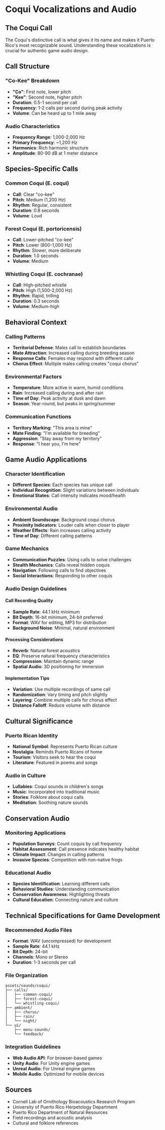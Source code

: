 # Coqui Vocalizations and Audio

## The Coqui Call

The Coqui's distinctive call is what gives it its name and makes it Puerto Rico's most recognizable sound. Understanding these vocalizations is crucial for authentic game audio design.

## Call Structure

### "Co-Kee" Breakdown
- **"Co"**: First note, lower pitch
- **"Kee"**: Second note, higher pitch
- **Duration**: 0.5-1 second per call
- **Frequency**: 1-2 calls per second during peak activity
- **Volume**: Can be heard up to 1 mile away

### Audio Characteristics
- **Frequency Range**: 1,000-2,000 Hz
- **Primary Frequency**: ~1,200 Hz
- **Harmonics**: Rich harmonic structure
- **Amplitude**: 80-90 dB at 1 meter distance

## Species-Specific Calls

### Common Coqui (E. coqui)
- **Call**: Clear "co-kee"
- **Pitch**: Medium (1,200 Hz)
- **Rhythm**: Regular, consistent
- **Duration**: 0.8 seconds
- **Volume**: Loud

### Forest Coqui (E. portoricensis)
- **Call**: Lower-pitched "co-kee"
- **Pitch**: Lower (800-1,000 Hz)
- **Rhythm**: Slower, more deliberate
- **Duration**: 1.0 seconds
- **Volume**: Medium

### Whistling Coqui (E. cochranae)
- **Call**: High-pitched whistle
- **Pitch**: High (1,500-2,000 Hz)
- **Rhythm**: Rapid, trilling
- **Duration**: 0.3 seconds
- **Volume**: Medium-high

## Behavioral Context

### Calling Patterns
- **Territorial Defense**: Males call to establish boundaries
- **Mate Attraction**: Increased calling during breeding season
- **Response Calls**: Females may respond with different calls
- **Chorus Effect**: Multiple males calling creates "coqui chorus"

### Environmental Factors
- **Temperature**: More active in warm, humid conditions
- **Rain**: Increased calling during and after rain
- **Time of Day**: Peak activity at dusk and dawn
- **Season**: Year-round, but peaks in spring/summer

### Communication Functions
- **Territory Marking**: "This area is mine"
- **Mate Finding**: "I'm available for breeding"
- **Aggression**: "Stay away from my territory"
- **Response**: "I hear you, I'm here"

## Game Audio Applications

### Character Identification
- **Different Species**: Each species has unique call
- **Individual Recognition**: Slight variations between individuals
- **Emotional States**: Call intensity indicates mood/health

### Environmental Audio
- **Ambient Soundscape**: Background coqui chorus
- **Proximity Indicators**: Louder calls when closer to player
- **Weather Effects**: Rain increases calling activity
- **Time of Day**: Different calling patterns

### Game Mechanics
- **Communication Puzzles**: Using calls to solve challenges
- **Stealth Mechanics**: Calls reveal hidden coquis
- **Navigation**: Following calls to find objectives
- **Social Interactions**: Responding to other coquis

### Audio Design Guidelines

#### Call Recording Quality
- **Sample Rate**: 44.1 kHz minimum
- **Bit Depth**: 16-bit minimum, 24-bit preferred
- **Format**: WAV for editing, MP3 for distribution
- **Background Noise**: Minimal, natural environment

#### Processing Considerations
- **Reverb**: Natural forest acoustics
- **EQ**: Preserve natural frequency characteristics
- **Compression**: Maintain dynamic range
- **Spatial Audio**: 3D positioning for immersion

#### Implementation Tips
- **Variation**: Use multiple recordings of same call
- **Randomization**: Vary timing and pitch slightly
- **Layering**: Combine multiple calls for chorus effect
- **Distance Falloff**: Reduce volume with distance

## Cultural Significance

### Puerto Rican Identity
- **National Symbol**: Represents Puerto Rican culture
- **Nostalgia**: Reminds Puerto Ricans of home
- **Tourism**: Visitors seek to hear the coqui
- **Literature**: Featured in poems and songs

### Audio in Culture
- **Lullabies**: Coqui sounds in children's songs
- **Music**: Incorporated into traditional music
- **Stories**: Folklore about coqui calls
- **Meditation**: Soothing nature sounds

## Conservation Audio

### Monitoring Applications
- **Population Surveys**: Count coquis by call frequency
- **Habitat Assessment**: Call presence indicates healthy habitat
- **Climate Impact**: Changes in calling patterns
- **Invasive Species**: Competition with non-native frogs

### Educational Audio
- **Species Identification**: Learning different calls
- **Behavioral Studies**: Understanding communication
- **Conservation Awareness**: Highlighting threats
- **Cultural Education**: Connecting nature and culture

## Technical Specifications for Game Development

### Recommended Audio Files
- **Format**: WAV (uncompressed) for development
- **Sample Rate**: 44.1 kHz
- **Bit Depth**: 24-bit
- **Channels**: Mono or Stereo
- **Duration**: 1-3 seconds per call

### File Organization
```
assets/sounds/coqui/
├── calls/
│   ├── common-coqui/
│   ├── forest-coqui/
│   └── whistling-coqui/
├── ambient/
│   ├── chorus/
│   ├── rain/
│   └── night/
└── ui/
    ├── menu-sounds/
    └── feedback/
```

### Integration Guidelines
- **Web Audio API**: For browser-based games
- **Unity Audio**: For Unity engine games
- **Unreal Audio**: For Unreal engine games
- **Mobile Audio**: Optimized for mobile devices

## Sources
- Cornell Lab of Ornithology Bioacoustics Research Program
- University of Puerto Rico Herpetology Department
- Puerto Rico Department of Natural Resources
- Field recordings and acoustic analysis
- Cultural and folklore references 